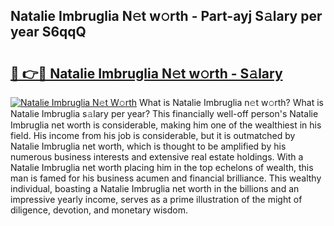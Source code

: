 ## Natalie Imbruglia N𝚎t w𝚘rth - Part-ayj S𝚊lary per year S6qqQ

# <h2><a href="http://gc1ib9q.nevu.top/?p=Natalie+Imbruglia">🔗 👉🔴 Natalie Imbruglia N𝚎t w𝚘rth - S𝚊lary</a></h2>

[![Natalie Imbruglia N𝚎t W𝚘rth](https://i.imgur.com/Oavwk0R.jpeg)](http://gc1ib9q.nevu.top/?p=Natalie+Imbruglia)
What is Natalie Imbruglia n𝚎t w𝚘rth? What is Natalie Imbruglia s𝚊lary per year?
This financially well-off person's Natalie Imbruglia net worth is considerable, making him one of the wealthiest in his field. His income from his job is considerable, but it is outmatched by Natalie Imbruglia net worth, which is thought to be amplified by his numerous business interests and extensive real estate holdings. With a Natalie Imbruglia net worth placing him in the top echelons of wealth, this man is famed for his business acumen and financial brilliance. This wealthy individual, boasting a Natalie Imbruglia net worth in the billions and an impressive yearly income, serves as a prime illustration of the might of diligence, devotion, and monetary wisdom.
